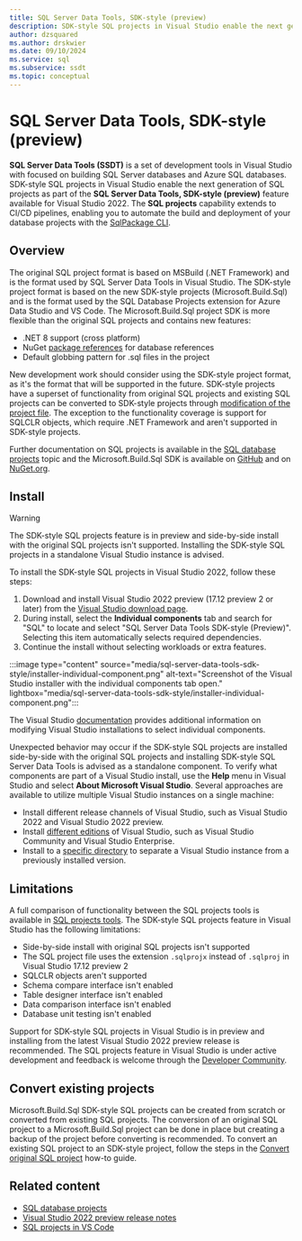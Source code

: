 ```yaml
---
title: SQL Server Data Tools, SDK-style (preview)
description: SDK-style SQL projects in Visual Studio enable the next generation of SQL projects.
author: dzsquared
ms.author: drskwier
ms.date: 09/10/2024
ms.service: sql
ms.subservice: ssdt
ms.topic: conceptual
---
```


# SQL Server Data Tools, SDK-style (preview)

**SQL Server Data Tools (SSDT)** is a set of development tools in Visual Studio with focused on building SQL Server databases and Azure SQL databases.  SDK-style SQL projects in Visual Studio enable the next generation of SQL projects as part of the **SQL Server Data Tools, SDK-style (preview)** feature available for Visual Studio 2022. The **SQL projects** capability extends to CI/CD pipelines, enabling you to automate the build and deployment of your database projects with the [SqlPackage CLI](../tools/sqlpackage/sqlpackage.md).

## Overview

The original SQL project format is based on MSBuild (.NET Framework) and is the format used by SQL Server Data Tools in Visual Studio. The SDK-style project format is based on the new SDK-style projects (Microsoft.Build.Sql) and is the format used by the SQL Database Projects extension for Azure Data Studio and VS Code. The Microsoft.Build.Sql project SDK is more flexible than the original SQL projects and contains new features:

- .NET 8 support (cross platform)
- NuGet [package references](../tools/sql-database-projects/concepts/package-references.md) for database references
- Default globbing pattern for .sql files in the project

New development work should consider using the SDK-style project format, as it's the format that will be supported in the future. SDK-style projects have a superset of functionality from original SQL projects and existing SQL projects can be converted to SDK-style projects through [modification of the project file](../tools/sql-database-projects/howto/convert-original-sql-project.md). The exception to the functionality coverage is support for SQLCLR objects, which require .NET Framework and aren't supported in SDK-style projects.

Further documentation on SQL projects is available in the [SQL database projects](../tools/sql-database-projects/sql-database-projects.md) topic and the Microsoft.Build.Sql SDK is available on [GitHub](https://github.com/microsoft/DacFx) and on [NuGet.org](https://www.nuget.org/packages/Microsoft.build.sql).

## Install

> [!WARNING]
> The SDK-style SQL projects feature is in preview and side-by-side install with the original SQL projects isn't supported. Installing the SDK-style SQL projects in a standalone Visual Studio instance is advised.

To install the SDK-style SQL projects in Visual Studio 2022, follow these steps:

1. Download and install Visual Studio 2022 preview (17.12 preview 2 or later) from the [Visual Studio download page](https://visualstudio.microsoft.com/downloads/).
1. During install, select the **Individual components** tab and search for "SQL" to locate and select "SQL Server Data Tools SDK-style (Preview)". Selecting this item automatically selects required dependencies.
1. Continue the install without selecting workloads or extra features.

:::image type="content" source="media/sql-server-data-tools-sdk-style/installer-individual-component.png" alt-text="Screenshot of the Visual Studio installer with the individual components tab open." lightbox="media/sql-server-data-tools-sdk-style/installer-individual-component.png":::

The Visual Studio [documentation](/visualstudio/install/modify-visual-studio#change-workloads-or-individual-components) provides additional information on modifying Visual Studio installations to select individual components.

Unexpected behavior may occur if the SDK-style SQL projects are installed side-by-side with the original SQL projects and installing SDK-style SQL Server Data Tools is advised as a standalone component. To verify what components are part of a Visual Studio install, use the **Help** menu in Visual Studio and select **About Microsoft Visual Studio**. Several approaches are available to utilize multiple Visual Studio instances on a single machine:

- Install different release channels of Visual Studio, such as Visual Studio 2022 and Visual Studio 2022 preview.
- Install [different editions](/visualstudio/install/install-visual-studio-versions-side-by-side#install-different-editions-of-the-same-major-visual-studio-version-side-by-side) of Visual Studio, such as Visual Studio Community and Visual Studio Enterprise.
- Install to a [specific directory](/visualstudio/install/change-installation-locations) to separate a Visual Studio instance from a previously installed version.

## Limitations

A full comparison of functionality between the SQL projects tools is available in [SQL projects tools](../tools/sql-database-projects/sql-projects-tools.md). The SDK-style SQL projects feature in Visual Studio has the following limitations:

- Side-by-side install with original SQL projects isn't supported
- The SQL project file uses the extension `.sqlprojx` instead of `.sqlproj` in Visual Studio 17.12 preview 2
- SQLCLR objects aren't supported
- Schema compare interface isn't enabled
- Table designer interface isn't enabled
- Data comparison interface isn't enabled
- Database unit testing isn't enabled

Support for SDK-style SQL projects in Visual Studio is in preview and installing from the latest Visual Studio 2022 preview release is recommended. The SQL projects feature in Visual Studio is under active development and feedback is welcome through the [Developer Community](https://developercommunity.visualstudio.com/).

## Convert existing projects

Microsoft.Build.Sql SDK-style SQL projects can be created from scratch or converted from existing SQL projects. The conversion of an original SQL project to a Microsoft.Build.Sql project can be done in place but creating a backup of the project before converting is recommended. To convert an existing SQL project to an SDK-style project, follow the steps in the [Convert original SQL project](../tools/sql-database-projects/howto/convert-original-sql-project.md) how-to guide.

## Related content

- [SQL database projects](../tools/sql-database-projects/sql-database-projects.md)
- [Visual Studio 2022 preview release notes](/visualstudio/releases/2022/release-notes-preview)
- [SQL projects in VS Code](https://marketplace.visualstudio.com/items?itemName=ms-mssql.sql-database-projects-vscode)

